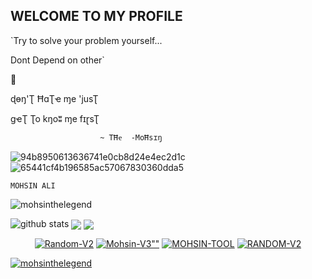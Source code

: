 ## WELCOME TO MY PROFILE

`Try to solve your problem yourself...

Dont Depend on other`

 🤡

ɖɵŋ'Ʈ  ĦɑƮҽ  ɱe 'jusƮ 

gҽƮ Ʈo kŋoʬ ɱe fɪɽsƮ

                        ~ TĦҽ  -MoĦsɪŋ

![94b8950613636741e0cb8d24e4ec2d1c](https://user-images.githubusercontent.com/72184388/115982559-89883200-a5b5-11eb-8b23-10b9099f5d68.gif)
![65441cf4b196585ac57067830360dda5](https://user-images.githubusercontent.com/72184388/115982548-6f4e5400-a5b5-11eb-92de-748a1a1d7d80.gif)




`MOHSIN ALI`

<p align="left"> <img src="https://komarev.com/ghpvc/?username=mohsinthelegend&label=Profile%20views&color=0e75b6&style=flat" alt="mohsinthelegend" /> </p>

![github stats](https://github-readme-stats.vercel.app/api?username=MohsinTheLegend&show_icons=true&include_all_commits=true&theme=chartreuse-dark&cache_seconds=3200)
<img align="center" src="https://github-readme-stats.anuraghazra1.vercel.app/api/top-langs/?username=MohsinTheLegend&layout=compact&theme=chartreuse-dark" />
<img align="center" src="https://github-readme-stats.anuraghazra1.vercel.app/api/pin/?username=MohsinTheLegend&repo=Random-V2&theme=chartreuse-dark" />
<p align="center">
<a href="https://github.com/MohsinTheLegend&repo=Random-V2"><img title="Random-V2" src="https://github-readme-stats.vercel.app/api/pin/?username=MohsinTheLegend&repo=Random-V2&theme=vision-friendly-dark"></a>
<a href="https://github.com/MohsinTheLegend&repo=Mohsin-V3"><img title=Mohsin-V3"" src="https://github-readme-stats.vercel.app/api/pin/?username=MohsinTheLegend&repo=ALI-V2&theme=dark"></a>
<a href="https://github.com/MohsinTheLegend&repo=MOHSIN-TOOL"><img title="MOHSIN-TOOL" src="https://github-readme-stats.vercel.app/api/pin/?username=MohsinTheLegend&repo=ALI-V2&theme=vision-friendly-dark"></a>
<a href="https://github.com/MohsinTheLegend&repo=Random-V2"><img title="RANDOM-V2" src="https://github-readme-stats.vercel.app/api/pin/?username=MohsinTheLegend&repo=Random-V2&theme=tokyonight"></a>
</p>
<p align="left"> <a href="https://github.com/ryo-ma/github-profile-trophy"><img src="https://github-profile-trophy.vercel.app/?username=mohsinthelegend" alt="mohsinthelegend" /></a> </p>
